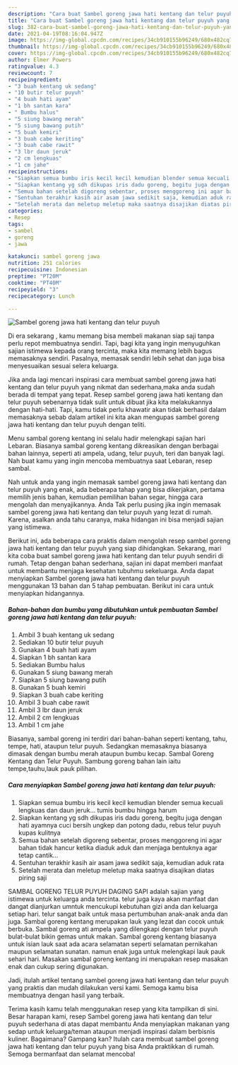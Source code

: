 ```yaml
---
description: "Cara buat Sambel goreng jawa hati kentang dan telur puyuh yang enak dan Mudah Dibuat"
title: "Cara buat Sambel goreng jawa hati kentang dan telur puyuh yang enak dan Mudah Dibuat"
slug: 382-cara-buat-sambel-goreng-jawa-hati-kentang-dan-telur-puyuh-yang-enak-dan-mudah-dibuat
date: 2021-04-19T08:16:04.947Z
image: https://img-global.cpcdn.com/recipes/34cb910155b96249/680x482cq70/sambel-goreng-jawa-hati-kentang-dan-telur-puyuh-foto-resep-utama.jpg
thumbnail: https://img-global.cpcdn.com/recipes/34cb910155b96249/680x482cq70/sambel-goreng-jawa-hati-kentang-dan-telur-puyuh-foto-resep-utama.jpg
cover: https://img-global.cpcdn.com/recipes/34cb910155b96249/680x482cq70/sambel-goreng-jawa-hati-kentang-dan-telur-puyuh-foto-resep-utama.jpg
author: Elmer Powers
ratingvalue: 4.3
reviewcount: 7
recipeingredient:
- "3 buah kentang uk sedang"
- "10 butir telur puyuh"
- "4 buah hati ayam"
- "1 bh santan kara"
- " Bumbu halus"
- "5 siung bawang merah"
- "5 siung bawang putih"
- "5 buah kemiri"
- "3 buah cabe keriting"
- "3 buah cabe rawit"
- "3 lbr daun jeruk"
- "2 cm lengkuas"
- "1 cm jahe"
recipeinstructions:
- "Siapkan semua bumbu iris kecil kecil kemudian blender semua kecuali lengkuas dan daun jeruk... tumis bumbu hingga harum"
- "Siapkan kentang yg sdh dikupas iris dadu goreng, begitu juga dengan hati ayamnya cuci bersih ungkep dan potong dadu, rebus telur puyuh kupas kulitnya"
- "Semua bahan setelah digoreng sebentar, proses menggoreng ini agar bahan tidak hancur ketika diaduk aduk dan menjaga bentuknya agar tetap cantik..."
- "Sentuhan terakhir kasih air asam jawa sedikit saja, kemudian aduk rata"
- "Setelah merata dan meletup meletup maka saatnya disajikan diatas piring saji"
categories:
- Resep
tags:
- sambel
- goreng
- jawa

katakunci: sambel goreng jawa 
nutrition: 251 calories
recipecuisine: Indonesian
preptime: "PT20M"
cooktime: "PT40M"
recipeyield: "3"
recipecategory: Lunch

---
```



![Sambel goreng jawa hati kentang dan telur puyuh](https://img-global.cpcdn.com/recipes/34cb910155b96249/680x482cq70/sambel-goreng-jawa-hati-kentang-dan-telur-puyuh-foto-resep-utama.jpg)

Di era  sekarang , kamu memang bisa membeli makanan siap saji tanpa perlu repot membuatnya sendiri. Tapi, bagi kita yang ingin menyuguhkan sajian istimewa kepada orang tercinta, maka kita memang lebih bagus memasaknya sendiri. Pasalnya, memasak sendiri lebih sehat dan juga bisa menyesuaikan sesuai selera keluarga.

Jika anda lagi mencari inspirasi cara membuat sambel goreng jawa hati kentang dan telur puyuh yang nikmat dan sederhana,maka anda sudah berada di tempat yang tepat. Resep sambel goreng jawa hati kentang dan telur puyuh  sebenarnya tidak sulit untuk dibuat jika kita melakukannya dengan hati-hati. Tapi, kamu tidak perlu khawatir akan tidak berhasil dalam memasaknya 
sebab dalam artikel ini kita akan mengupas sambel goreng jawa hati kentang dan telur puyuh dengan teliti.  

Menu sambal goreng kentang ini selalu hadir melengkapi sajian hari Lebaran. Biasanya sambal goreng kentang dikreasikan dengan berbagai bahan lainnya, seperti ati ampela, udang, telur puyuh, teri dan banyak lagi. Nah buat kamu yang ingin mencoba membuatnya saat Lebaran, resep sambal.

Nah untuk anda yang ingin memasak sambel goreng jawa hati kentang dan telur puyuh yang enak, ada beberapa tahap yang bisa dikerjakan, pertama memilih jenis bahan, kemudian pemilihan bahan segar, hingga cara mengolah dan menyajikannya. Anda Tak perlu pusing jika ingin memasak sambel goreng jawa hati kentang dan telur puyuh yang lezat di rumah. Karena, asalkan anda  tahu caranya, maka hidangan ini bisa menjadi sajian yang istimewa.

Berikut ini, ada beberapa cara praktis  dalam mengolah resep sambel goreng jawa hati kentang dan telur puyuh yang siap dihidangkan. Sekarang, mari kita coba buat sambel goreng jawa hati kentang dan telur puyuh sendiri di rumah. Tetap dengan bahan sederhana, sajian ini dapat memberi manfaat untuk membantu menjaga kesehatan tubuhmu sekeluarga. Anda dapat menyiapkan Sambel goreng jawa hati kentang dan telur puyuh menggunakan 13 bahan dan 5 tahap pembuatan. Berikut ini cara untuk menyiapkan hidangannya.

<!--inarticleads1-->

##### Bahan-bahan dan bumbu yang dibutuhkan untuk pembuatan Sambel goreng jawa hati kentang dan telur puyuh:

1. Ambil 3 buah kentang uk sedang
1. Sediakan 10 butir telur puyuh
1. Gunakan 4 buah hati ayam
1. Siapkan 1 bh santan kara
1. Sediakan  Bumbu halus
1. Gunakan 5 siung bawang merah
1. Siapkan 5 siung bawang putih
1. Gunakan 5 buah kemiri
1. Siapkan 3 buah cabe keriting
1. Ambil 3 buah cabe rawit
1. Ambil 3 lbr daun jeruk
1. Ambil 2 cm lengkuas
1. Ambil 1 cm jahe


Biasanya, sambal goreng ini terdiri dari bahan-bahan seperti kentang, tahu, tempe, hati, ataupun telur puyuh. Sedangkan memasaknya biasanya dimasak dengan bumbu merah ataupun bumbu kecap. Sambal Goreng Kentang dan Telur Puyuh. Sambung goreng bahan lain iaitu tempe,tauhu,lauk pauk pilihan. 

<!--inarticleads2-->

##### Cara menyiapkan Sambel goreng jawa hati kentang dan telur puyuh:

1. Siapkan semua bumbu iris kecil kecil kemudian blender semua kecuali lengkuas dan daun jeruk... tumis bumbu hingga harum
1. Siapkan kentang yg sdh dikupas iris dadu goreng, begitu juga dengan hati ayamnya cuci bersih ungkep dan potong dadu, rebus telur puyuh kupas kulitnya
1. Semua bahan setelah digoreng sebentar, proses menggoreng ini agar bahan tidak hancur ketika diaduk aduk dan menjaga bentuknya agar tetap cantik...
1. Sentuhan terakhir kasih air asam jawa sedikit saja, kemudian aduk rata
1. Setelah merata dan meletup meletup maka saatnya disajikan diatas piring saji


SAMBAL GORENG TELUR PUYUH DAGING SAPI adalah sajian yang istimewa untuk keluarga anda tercinta. telur juga kaya akan manfaat dan dangat dianjurkan umntuk mencukupi kebutuhan gizi anda dan keluarga setiap hari. telur sangat baik untuk masa pertumbuhan anak-anak anda dan juga. Sambal goreng kentang merupakan lauk yang lezat dan cocok untuk berbuka. Sambal goreng ati ampela yang dilengkapi dengan telur puyuh bulat-bulat bikin gemas untuk makan. Sambal goreng kentang biasanya untuk isian lauk saat ada acara selamatan seperti selamatan pernikahan maupun selamatan sunatan. namun enak juga untuk melengkapi lauk pauk sehari hari. Masakan sambal goreng kentang ini merupakan resep masakan enak dan cukup sering digunakan. 

Jadi, itulah artikel tentang  sambel goreng jawa hati kentang dan telur puyuh  yang praktis dan mudah dilakukan versi kami. Semoga kamu bisa membuatnya dengan hasil yang terbaik. 

Terima kasih kamu telah menggunakan resep yang kita tampilkan di sini. Besar harapan kami, resep  Sambel goreng jawa hati kentang dan telur puyuh sederhana di atas dapat membantu Anda menyiapkan makanan yang sedap untuk keluarga/teman ataupun menjadi inspirasi dalam berbisnis kuliner. Bagaimana? Gampang kan? Itulah cara membuat sambel goreng jawa hati kentang dan telur puyuh yang bisa Anda praktikkan di rumah. Semoga bermanfaat dan selamat mencoba!

